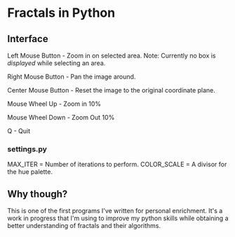 # Fractals in Python

## Interface

Left Mouse Button -  Zoom in on selected area.
   Note: Currently no box is _displayed_ while selecting an area.

Right Mouse Button - Pan the image around.

Center Mouse Button - Reset the image to the original coordinate plane.

Mouse Wheel Up - Zoom in 10%

Mouse Wheel Down - Zoom Out 10%

Q - Quit

### settings.py

MAX_ITER = Number of iterations to perform.
COLOR_SCALE = A divisor for the hue palette.


## Why though?

This is one of the first programs I've written for personal enrichment.  It's
a work in progress that I'm using to improve my python skills while obtaining
a better understanding of fractals and their algorithms.